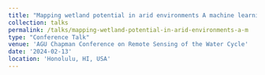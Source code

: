 ```yaml
---
title: "Mapping wetland potential in arid environments A machine learning approach with geospatial interpretability"
collection: talks
permalink: /talks/mapping-wetland-potential-in-arid-environments-a-m
type: "Conference Talk"
venue: 'AGU Chapman Conference on Remote Sensing of the Water Cycle'
date: '2024-02-13'
location: 'Honolulu, HI, USA'
---
```


